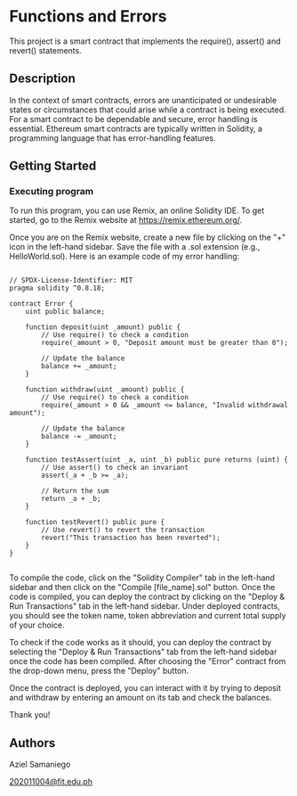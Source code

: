 # Functions and Errors

This project is a smart contract that implements the require(), assert() and revert() statements.

## Description

In the context of smart contracts, errors are unanticipated or undesirable states or circumstances that could arise while a contract is being executed. For a smart contract to be dependable and secure, error handling is essential. Ethereum smart contracts are typically written in Solidity, a programming language that has error-handling features.

## Getting Started

### Executing program

To run this program, you can use Remix, an online Solidity IDE. To get started, go to the Remix website at https://remix.ethereum.org/.

Once you are on the Remix website, create a new file by clicking on the "+" icon in the left-hand sidebar. Save the file with a .sol extension (e.g., HelloWorld.sol). Here is an example code of my error handling:
```

// SPDX-License-Identifier: MIT
pragma solidity ^0.8.18;

contract Error {
    uint public balance;

    function deposit(uint _amount) public {
        // Use require() to check a condition
        require(_amount > 0, "Deposit amount must be greater than 0");

        // Update the balance
        balance += _amount;
    }

    function withdraw(uint _amount) public {
        // Use require() to check a condition
        require(_amount > 0 && _amount <= balance, "Invalid withdrawal amount");

        // Update the balance
        balance -= _amount;
    }

    function testAssert(uint _a, uint _b) public pure returns (uint) {
        // Use assert() to check an invariant
        assert(_a + _b >= _a);

        // Return the sum
        return _a + _b;
    }

    function testRevert() public pure {
        // Use revert() to revert the transaction
        revert("This transaction has been reverted");
    }
}


```
To compile the code, click on the "Solidity Compiler" tab in the left-hand sidebar and then click on the "Compile [file_name].sol" button. Once the code is compiled, you can deploy the contract by clicking on the "Deploy & Run Transactions" tab in the left-hand sidebar. Under deployed contracts, you should see the token name, token abbreviation and current total supply of your choice.

To check if the code works as it should, you can deploy the contract by selecting the "Deploy & Run Transactions" tab from the left-hand sidebar once the code has been compiled. After choosing the "Error" contract from the drop-down menu, press the "Deploy" button.

Once the contract is deployed, you can interact with it by trying to deposit and withdraw by entering an amount on its tab and check the balances. 

Thank you!

## Authors

Aziel Samaniego

202011004@fit.edu.ph
